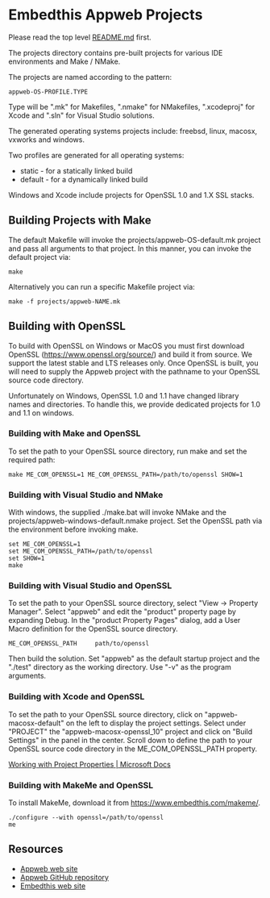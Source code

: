 Embedthis Appweb Projects
===

Please read the top level [README.md](../README.md) first.

The projects directory contains pre-built projects for various IDE environments and Make / NMake.

The projects are named according to the pattern:

    appweb-OS-PROFILE.TYPE

Type will be ".mk" for Makefiles, ".nmake" for NMakefiles, ".xcodeproj" for Xcode and ".sln" for Visual Studio solutions.

The generated operating systems projects include: freebsd, linux, macosx, vxworks and windows.

Two profiles are generated for all operating systems:

* static - for a statically linked build
* default - for a dynamically linked build

Windows and Xcode include projects for OpenSSL 1.0 and 1.X SSL stacks.

## Building Projects with Make

The default Makefile will invoke the projects/appweb-OS-default.mk project and pass all arguments to that project. In this manner, you can invoke the default project via:

    make

Alternatively you can run a specific Makefile project via:

    make -f projects/appweb-NAME.mk

## Building with OpenSSL

To build with OpenSSL on Windows or MacOS you must first download OpenSSL (https://www.openssl.org/source/) and build it from source. We support the latest stable and LTS releases only. Once OpenSSL is built, you will need to supply the Appweb project with the pathname to your OpenSSL source code directory.

Unfortunately on Windows, OpenSSL 1.0 and 1.1 have changed library names and directories. To handle this, we provide dedicated projects for 1.0 and 1.1 on windows.

### Building with Make and OpenSSL

To set the path to your OpenSSL source directory, run make and set the required path:

    make ME_COM_OPENSSL=1 ME_COM_OPENSSL_PATH=/path/to/openssl SHOW=1

### Building with Visual Studio and NMake

With windows, the supplied ./make.bat will invoke NMake and the projects/appweb-windows-default.nmake project. Set the OpenSSL path via the environment before invoking make.

    set ME_COM_OPENSSL=1
    set ME_COM_OPENSSL_PATH=/path/to/openssl
    set SHOW=1
    make

### Building with Visual Studio and OpenSSL

To set the path to your OpenSSL source directory, select "View -> Property Manager". Select "appweb" and edit the "product" property page by expanding Debug. In the "product Property Pages" dialog, add a User Macro definition for the OpenSSL source directory.

    ME_COM_OPENSSL_PATH     path/to/openssl

Then build the solution. Set "appweb" as the default startup project and the "./test" directory as the working directory. Use "-v" as the program arguments.

### Building with Xcode and OpenSSL

To set the path to your OpenSSL source directory, click on "appweb-macosx-default" on the left to display the project settings. Select under "PROJECT" the "appweb-macosx-openssl_10" project and click on "Build Settings" in the panel in the center. Scroll down to define the path to your OpenSSL source code directory in the ME_COM_OPENSSL_PATH property.

[Working with Project Properties | Microsoft Docs](https://docs.microsoft.com/en-us/previous-versions/669zx6zc(v=vs.140)#user-defined-macros)

### Building with MakeMe and OpenSSL

To install MakeMe, download it from https://www.embedthis.com/makeme/.

    ./configure --with openssl=/path/to/openssl
    me

Resources
---
  - [Appweb web site](https://www.embedthis.com/)
  - [Appweb GitHub repository](http://github.com/embedthis/appweb)
  - [Embedthis web site](https://www.embedthis.com/)
